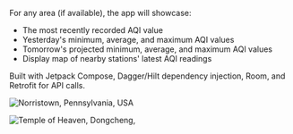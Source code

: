 For any area (if available), the app will showcase:
 - The most recently recorded AQI value
 - Yesterday's minimum, average, and maximum AQI values
 - Tomorrow's projected minimum, average, and maximum AQI values
 - Display map of nearby stations' latest AQI readings

Built with Jetpack Compose, Dagger/Hilt dependency injection, Room, and Retrofit for API calls.

![Norristown, Pennsylvania, USA](https://github.com/user-attachments/assets/8ef5827d-d124-4ee7-9378-1f853541481c)

![Temple of Heaven, Dongcheng,](https://github.com/user-attachments/assets/3b65f6ab-01ac-493a-9015-246dbcf3662b)
